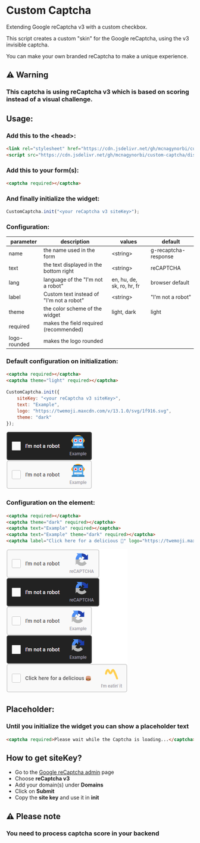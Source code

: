 # Custom Captcha

Extending Google reCaptcha v3 with a custom checkbox.

This script creates a custom "skin" for the Google reCaptcha, using the v3 invisible captcha.

You can make your own branded reCaptcha to make a unique experience.

## **⚠️ Warning**

### This captcha is using reCaptcha v3 which is based on scoring instead of a visual challenge.

## Usage:

### Add this to the \<head>:

```html
<link rel="stylesheet" href="https://cdn.jsdelivr.net/gh/mcnagynorbi/custom-captcha/dist/custom_captcha.min.css"></link>
<script src="https://cdn.jsdelivr.net/gh/mcnagynorbi/custom-captcha/dist/custom_captcha.min.js"></script>
```

### Add this to your form(s):

```html
<captcha required></captcha>
```

### And finally initialize the widget:

```js
CustomCaptcha.init("<your reCaptcha v3 siteKey>");
```

### Configuration:

| parameter    |              description                 |   values                   |       default        |
|--------------|------------------------------------------|----------------------------|----------------------|
| name         | the name used in the form                | \<string>                  | g-recaptcha-response |
| text         | the text displayed in the bottom right   | \<string>                  | reCAPTCHA            |
| lang         | language of the "I'm not a robot"        | en, hu, de, sk, ro, hr, fr | browser default      |
| label        | Custom text instead of "I'm not a robot" | \<string>                  | "I'm not a robot"    |
| theme        | the color scheme of the widget           | light, dark | light        |                      |
| required     | makes the field required (recommended)   |                            |                      |
| logo-rounded | makes the logo rounded                   |                            |                      |

### Default configuration on initialization:

```html
<captcha required></captcha>
<captcha theme="light" required></captcha>
```

```js
CustomCaptcha.init({
    siteKey: "<your reCaptcha v3 siteKey>",
    text: "Example",
    logo: "https://twemoji.maxcdn.com/v/13.1.0/svg/1f916.svg",
    theme: "dark"
});
```

![](/assets/config_example_global.png)

### Configuration on the element:

```html
<captcha required></captcha>
<captcha theme="dark" required></captcha>
<captcha text="Example" required></captcha>
<captcha text="Example" theme="dark" required></captcha>
<captcha label="Click here for a delicious 🍔" logo="https://twemoji.maxcdn.com/v/14.0.2/72x72/303d.png" text="I'm eatin' it" required></captcha>
```

![](/assets/config_example_inline.png)

## Placeholder:

### Until you initialize the widget you can show a placeholder text

```html
<captcha required>Please wait while the Captcha is loading...</captcha>
```

## How to get siteKey?

- Go to the [Google reCaptcha admin](https://www.google.com/recaptcha/admin/create) page
- Choose **reCaptcha v3**
- Add your domain(s) under **Domains**
- Click on **Submit**
- Copy the **site key** and use it in **init**

## **⚠️ Please note**

### You need to process captcha score in your backend
